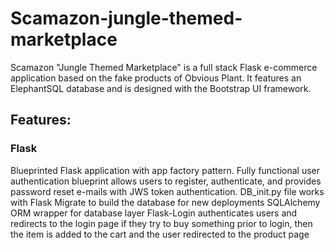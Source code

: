 # Scamazon-jungle-themed-marketplace

Scamazon "Jungle Themed Marketplace" is a full stack Flask e-commerce application based on the fake products of Obvious Plant.  It features an ElephantSQL
database and is designed with the Bootstrap UI framework.  

## Features:

### Flask 
Blueprinted Flask application with app factory pattern.
Fully functional user authentication blueprint allows users to register, authenticate, and provides password reset e-mails with JWS token authentication.
DB_init.py file works with Flask Migrate to build the database for new deployments
SQLAlchemy ORM wrapper for database layer
Flask-Login authenticates users and redirects to the login page if they try to buy something prior to login, then the item is added to the cart and the user redirected to the product page
